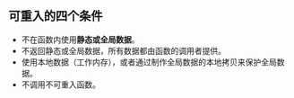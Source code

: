 ## 可重入的四个条件

- 不在函数内使用**静态或全局数据**。
- 不返回静态或全局数据，所有数据都由函数的调用者提供。
- 使用本地数据（工作内存），或者通过制作全局数据的本地拷贝来保护全局数据。
- 不调用不可重入函数。